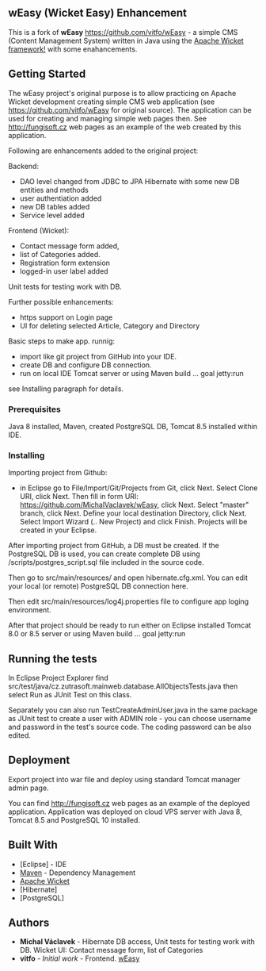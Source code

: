## wEasy (Wicket Easy) Enhancement
This is a fork of **wEasy** https://github.com/vitfo/wEasy - a simple CMS (Content Management System) written in Java using the [Apache Wicket framework!](http://wicket.apache.org/) with some enahancements.

## Getting Started

The wEasy project's original purpose is to allow practicing on Apache Wicket development creating simple CMS web application (see https://github.com/vitfo/wEasy for original source).
The application can be used for creating and managing simple web pages then. See http://fungisoft.cz web pages as an example of the web created by this application.


Following are enhancements added to the original project:

 Backend:
  - DAO level changed from JDBC to JPA Hibernate with some new DB entities and methods
  - user authentiation added
  - new DB tables added
  - Service level added
  
 Frontend (Wicket):
  - Contact message form added,
  - list of Categories added.
  - Registration form extension
  - logged-in user label added
  
 Unit tests for testing work with DB.


Further possible enhancements:

- https support on Login page
- UI for deleting selected Article, Category and Directory


Basic steps to make app. runnig: 

- import like git project from GitHub into your IDE.
- create DB and configure DB connection.
- run on local IDE Tomcat server or using Maven build ... goal jetty:run

see Installing paragraph for details.

### Prerequisites

Java 8 installed, Maven, created PostgreSQL DB, Tomcat 8.5 installed within IDE.

### Installing

Importing project from Github:
- in Eclipse go to File/Import/Git/Projects from Git, click Next. Select Clone URI, click Next. Then fill in form URI: https://github.com/MichalVaclavek/wEasy, click Next. Select "master" branch, click Next. Define your local destination Directory, click Next. Select Import Wizard (.. New Project) and click Finish. Projects will be created in your Eclipse.

After importing project from GitHub, a DB must be created. If the PostgreSQL DB is used, you can create complete DB using /scripts/postgres_script.sql file included in the source code.

Then go to src/main/resources/ and open hibernate.cfg.xml. You can edit your local (or remote) PostgreSQL DB connection here.

Then edit src/main/resources/log4j.properties file to configure app loging environment.
  
After that project should be ready to run either on Eclipse installed Tomcat 8.0 or 8.5 server or using Maven build ... goal jetty:run


## Running the tests

In Eclipse Project Explorer find src/test/java/cz.zutrasoft.mainweb.database.AllObjectsTests.java then select Run as JUnit Test on this class.

Separately you can also run TestCreateAdminUser.java in the same package as JUnit test to create a user with ADMIN role - you can choose username and password in the test's source code. The coding password can be also edited. 

## Deployment

Export project into war file and deploy using standard Tomcat manager admin page.
 
You can find http://fungisoft.cz web pages as an example of the deployed application. Application was deployed on cloud VPS server with Java 8, Tomcat 8.5 and PostgreSQL 10 installed.

## Built With

* [Eclipse] - IDE
* [Maven](https://maven.apache.org/) - Dependency Management
* [Apache Wicket](http://wicket.apache.org/)
* [Hibernate]
* [PostgreSQL]

## Authors

* **Michal Václavek** - Hibernate DB access, Unit tests for testing work with DB. Wicket UI: Contact message form, list of Categories
* **vitfo** - *Initial work* - Frontend. [wEasy](https://github.com/vitfo/wEasy)  

